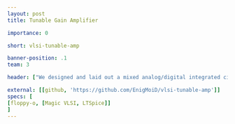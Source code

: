```yaml
---
layout: post
title: Tunable Gain Amplifier

importance: 0

short: vlsi-tunable-amp

banner-position: .1
team: 3

header: ["We designed and laid out a mixed analog/digital integrated circuit.", "The circuit integrates an op-amp and what's essentially a digital (SPI) potentiometer to change the gain. It will be fabricated with the MOSIS 300nm process on a 1mm die and packaged in a 40 pin DIP."]

external: [[github, 'https://github.com/EnigMoiD/vlsi-tunable-amp']]
specs: [
[floppy-o, [Magic VLSI, LTSpice]]
]
---
```

